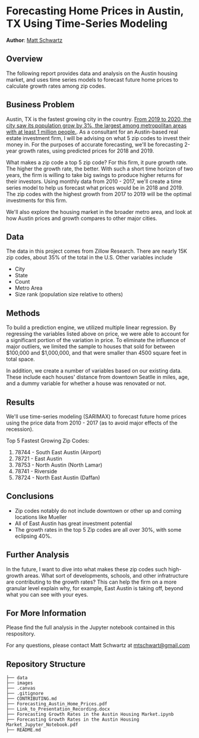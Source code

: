 # Forecasting Home Prices in Austin, TX Using Time-Series Modeling

**Author**: [Matt Schwartz](mailto:mtschwart@gmail.com)

## Overview 

The following report provides data and analysis on the Austin housing market, and uses time series models to forecast future home prices to calculate growth rates among zip codes. 

## Business Problem

Austin, TX is the fastest growing city in the country. [From 2019 to 2020, the city saw its population grow by 3%, the largest among metropolitan areas with at least 1 million people.](https://www.bizjournals.com/austin/news/2021/05/04/census-data-austin-metro-population.html). As a consultant for an Austin-based real estate investment firm, I will be advising on what 5 zip codes to invest their money in. For the purposes of accurate forecasting, we'll be forecasting 2-year growth rates, using predicted prices for 2018 and 2019.

What makes a zip code a top 5 zip code? For this firm, it pure growth rate. The higher the growth rate, the better. With such a short time horizon of two years, the firm is willing to take big swings to produce higher returns for their investors. Using monthly data from 2010 - 2017, we'll create a time series model to help us forecast what prices would be in 2018 and 2019. The zip codes with the highest growth from 2017 to 2019 will be the optimal investments for this firm.

We'll also explore the housing market in the broader metro area, and look at how Austin prices and growth compares to other major cities.

## Data

The data in this project comes from Zillow Research. There are nearly 15K zip codes, about 35% of the total in the U.S. Other variables include

- City
- State
- Count
- Metro Area
- Size rank (population size relative to others)

## Methods

To build a prediction engine, we utilized multiple linear regression. By regressing the variables listed above on price, we were able to account for a significant portion of the variation in price. To eliminate the influence of major outliers, we limited the sample to houses that sold for between $100,000 and $1,000,000, and that were smaller than 4500 square feet in total space.

In addition, we create a number of variables based on our existing data. These include each houses' distance from downtown Seatlle in miles, age, and a dummy variable for whether a house was renovated or not.

## Results

We'll use time-series modeling (SARIMAX) to forecast future home prices using the price data from 2010 - 2017 (as to avoid major effects of the recession).

Top 5 Fastest Growing Zip Codes:

1) 78744 - South East Austin (Airport)
2) 78721 - East Austin
3) 78753 - North Austin (North Lamar)
4) 78741 - Riverside
5) 78724 - North East Austin (Daffan)

## Conclusions

- Zip codes notably do not include downtown or other up and coming locations like Mueller
- All of East Austin has great investment potential
- The growth rates in the top 5 Zip codes are all over 30%, with some eclipsing 40%.

## Further Analysis

In the future, I want to dive into what makes these zip codes such high-growth areas. What sort of developments, schools, and other infratructure are contributing to the growth rates? This can help the firm on a more granular level explain why, for example, East Austin is taking off, beyond what you can see with your eyes.

## For More Information

Please find the full analysis in the Jupyter notebook contained in this respository.

For any questions, please contact Matt Schwartz at [mtschwart@gmail.com](mailto:mtschwart@gmail.com)



## Repository Structure

```
├── data
├── images
├── .canvas
├── .gitignore
├── CONTRIBUTING.md
├── Forecasting_Austin_Home_Prices.pdf
├── Link_to_Presentation_Recording.docx
├── Forecasting Growth Rates in the Austin Housing Market.ipynb
├── Forecasting Growth Rates in the Austin Housing Market_Jupyter_Notebook.pdf
├── README.md
```

